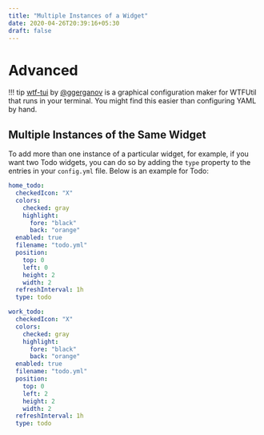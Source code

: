 ```yaml
---
title: "Multiple Instances of a Widget"
date: 2020-04-26T20:39:16+05:30
draft: false
---
```


# Advanced

!!! tip
     [wtf-tui](https://github.com/ggerganov/wtf-tui) by [@ggerganov](https://github.com/ggerganov) 
     is a graphical configuration maker for WTFUtil that runs in your terminal. You might find 
     this easier than configuring YAML by hand.

## Multiple Instances of the Same Widget

To add more than one instance of a particular widget, for example, if you want two Todo widgets, you can do so by adding the `type` property to the entries in your `config.yml` file. Below is an example for Todo:

```yaml
home_todo:
  checkedIcon: "X"
  colors:
    checked: gray
    highlight:
      fore: "black"
      back: "orange"
  enabled: true
  filename: "todo.yml"
  position:
    top: 0
    left: 0
    height: 2
    width: 2
  refreshInterval: 1h
  type: todo
```

```yaml
work_todo:
  checkedIcon: "X"
  colors:
    checked: gray
    highlight:
      fore: "black"
      back: "orange"
  enabled: true
  filename: "todo.yml"
  position:
    top: 0
    left: 2
    height: 2
    width: 2
  refreshInterval: 1h
  type: todo
```